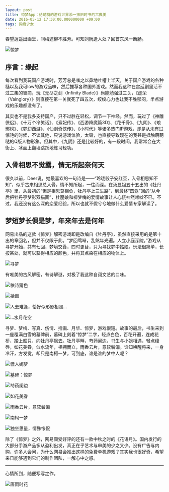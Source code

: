```yaml
---
layout: post
title: 惊梦App：给萌糙的游戏世界添一抹旧时书的古典美
date: 2016-05-12 17:30:00.000000000 +09:00
tags: 网瘾少女
---
```


春望逍遥出画堂，间梅遮柳不胜芳。可知刘阮逢人处？回首东风一断肠。

![惊梦](http://img.blog.csdn.net/20160512145401023)

## 序言：缘起

每次看到我玩国产游戏时，芳芳总是嗤之以鼻地吐槽上半天，关于国产游戏的各种糙以及我可low的游戏品味，然后推荐各种国外游戏。然而我这种在宫廷剧里活不过三集的智商，玩《无尽之剑（Infinity Blade）》尚能勉强过三关，《虚荣（Vainglory）》则直接在第一关就死了四五次，绞绞心力也让我不胜郁闷，半点游戏的乐趣都没有了。

其实也不是我多支持国产，只不过胜在轻松，调节一下神经。然而，玩过了《神雕侠侣》、《十万个冷笑话》、《熹妃传》、《西游降魔篇3D》、《花千骨》、《九阴》、《琅琊榜》、《梦幻西游》、《仙剑奇侠传》、《小时代》等诸多热门IP游戏，却是从未有过惊艳的时候，不谈其他，只说游戏体验，太毁，也直接导致现在的我甚是抵触萌萌哒的Q版人物形象。但其中，《九阴》还是比较好的，有一段时间，我常常会在大街上、冰面上翻墙跳跃地练习轻功。

## 入骨相思不觉露，情无所起奈何天

很久以前，Deer说，她最喜欢的一句诗是——“玲珑骰子安红豆，入骨相思知不知”，似乎古来相思总入骨，情不知所起，一往而深。在汤显祖五十五出的《牡丹亭》里，从最初的“但是相思莫相负，牡丹亭上三生路”，到最终“圆驾”回的“从今后把牡丹亭梦影双描画”，杜丽娘和柳梦梅的爱情故事让人心恍神然唏嘘不已。不过，我还没有这么深的恋爱经验，所以也就不假兮兮地做什么爱情专家解读了。

## 梦短梦长俱是梦，年来年去是何年

网易出品的这款《惊梦》解密游戏即是改编自《牡丹亭》，虽然直接采用的是第十出的章回名，但并不仅限于此。“梦回莺啭，乱煞年光遍。人立小庭深院。”游戏从寻梦开始，共有七回，梦境交叠，四时更替，只为寻找梦中姑娘。玩法很简单，长按某处，就可以获得相应的颜色，并将其点染在相应的物体上。

![寻梦](http://img.blog.csdn.net/20160512145710196)

有唯美的古风解密，有诗解谜，对极了我这种自诩文艺的口味。

![依诗猜色](http://img.blog.csdn.net/20160512145852665)

![拾画](http://img.blog.csdn.net/20160512150032932)

![人去难逢，恰好似形影相照...](http://img.blog.csdn.net/20160512150128198)

![...水月花空](http://img.blog.csdn.net/20160512151529250)

寻梦、梦梅、写真、伤情、拾画、月华、惊梦，游戏很短。故事的最后，书生来到一座覆满白雪的墓碑前，墓碑上刻着“惊梦”二字，轻点白色，百花开遍，连成花桥，踏上船只，向牡丹亭飘去。牡丹亭畔，芍药阑边，书生与小姐相遇，轻点绛唇，如花美眷，似水流年，相拥而立，雨香云片，意软鬟偏。谁知唤醒将来，一身冷汗，方发觉，却只是南柯一梦，可到底，谁是谁的梦中人呢？

![佳人婉梦](http://img.blog.csdn.net/20160512150247745)

![墓碑：惊梦](http://img.blog.csdn.net/20160512150615196)

![芍药阑边](http://img.blog.csdn.net/20160512150712700)

![如花美眷](http://img.blog.csdn.net/20160512150804183)

![雨香云片，意软鬟偏](http://img.blog.csdn.net/20160512150849482)

![南柯一梦](http://img.blog.csdn.net/20160512150935060)

![独坐思量，情殊怅怳](http://img.blog.csdn.net/20160512151037842)

除了《惊梦》之外，网易颇受好评的还有一款中秋之时的《花语月》。国内发行的大部分手游产品多从盈利出发，真正在乎艺术与审美的少之又少。没有广告与内购，许多人会问，为什么网易会推出这样的免费单机游戏？其实我也很好奇，希望来日能够遇到它们的制作团队，一解心中之惑。

----

心情所到，随便写写之作。

![唐雨时花](http://img.blog.csdn.net/20160512142628926)